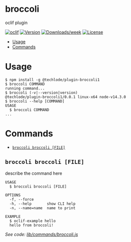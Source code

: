 broccoli
========

oclif plugin

[![oclif](https://img.shields.io/badge/cli-oclif-brightgreen.svg)](https://oclif.io)
[![Version](https://img.shields.io/npm/v/broccoli.svg)](https://npmjs.org/package/broccoli)
[![Downloads/week](https://img.shields.io/npm/dw/broccoli.svg)](https://npmjs.org/package/broccoli)
[![License](https://img.shields.io/npm/l/broccoli.svg)](https://github.com/bhageena/broccoli/blob/master/package.json)

<!-- toc -->
* [Usage](#usage)
* [Commands](#commands)
<!-- tocstop -->
# Usage
<!-- usage -->
```sh-session
$ npm install -g @techlode/plugin-broccoli1
$ broccoli COMMAND
running command...
$ broccoli (-v|--version|version)
@techlode/plugin-broccoli1/0.0.1 linux-x64 node-v14.3.0
$ broccoli --help [COMMAND]
USAGE
  $ broccoli COMMAND
...
```
<!-- usagestop -->
# Commands
<!-- commands -->
* [`broccoli broccoli [FILE]`](#broccoli-broccoli-file)

## `broccoli broccoli [FILE]`

describe the command here

```
USAGE
  $ broccoli broccoli [FILE]

OPTIONS
  -f, --force
  -h, --help       show CLI help
  -n, --name=name  name to print

EXAMPLE
  $ oclif-example hello
  hello from broccoli!
```

_See code: [lib/commands/broccoli.js](https://github.com/bhageena/broccoli/blob/v0.0.1/lib/commands/broccoli.js)_
<!-- commandsstop -->

